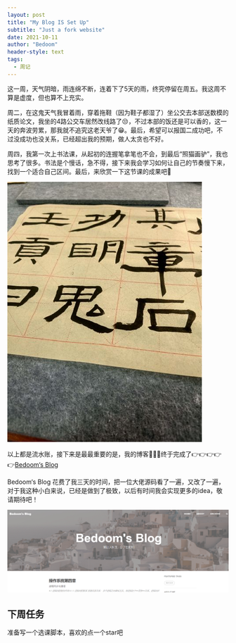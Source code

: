 ```yaml
---
layout: post
title: "My Blog IS Set Up"
subtitle: "Just a fork website"
date: 2021-10-11
author: "Bedoom"
header-style: text
tags: 
  - 周记
---
```


这一周，天气阴暗，雨连绵不断，连着下了5天的雨，终究停留在周五。我这周不算是虚度，但也算不上充实。

周二，在这鬼天气我冒着雨，穿着拖鞋（因为鞋子都湿了）坐公交去本部送数模的纸质论文，我坐的4路公交车居然改线路了😒，不过本部的饭还是可以香的，这一天的奔波劳累，那我就不追究这老天爷了😁。最后，希望可以报国二成功吧，不过没成功也没关系，已经超出我的预期，做人太贪也不好。

周四，我第一次上书法课，从起初的连握笔拿笔也不会，到最后“照猫画驴”，我也思考了很多。书法是个慢话，急不得，接下来我会学习如何让自己的节奏慢下来，找到一个适合自己区间。最后，来欣赏一下这节课的成果吧📄

![avatar](https://github.com/bedoom/bedoom.github.io/blob/main/img/blog-img/1.jpg)


以上都是流水账，接下来是最最重要的是，我的博客🎉🎉🎉终于完成了👉👉👉👉👉[Bedoom‘s Blog](https://bedoom.github.io/)

Bedoom‘s Blog 花费了我三天的时间，把一位大佬源码看了一遍，又改了一遍，对于我这种小白来说，已经是做到了极致，以后有时间我会实现更多的idea，敬请期待吧！

![avatar](https://github.com/bedoom/bedoom.github.io/blob/main/img/blog-img/image-20211011170954320.png)

## 下周任务

准备写一个选课脚本，喜欢的点一个star吧

